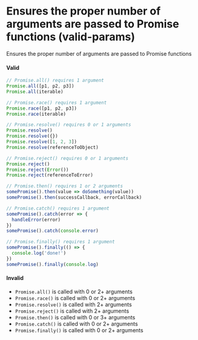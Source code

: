 # Ensures the proper number of arguments are passed to Promise functions (valid-params)

Ensures the proper number of arguments are passed to Promise functions

#### Valid

```js
// Promise.all() requires 1 argument
Promise.all([p1, p2, p3])
Promise.all(iterable)

// Promise.race() requires 1 argument
Promise.race([p1, p2, p3])
Promise.race(iterable)

// Promise.resolve() requires 0 or 1 arguments
Promise.resolve()
Promise.resolve({})
Promise.resolve([1, 2, 3])
Promise.resolve(referenceToObject)

// Promise.reject() requires 0 or 1 arguments
Promise.reject()
Promise.reject(Error())
Promise.reject(referenceToError)

// Promise.then() requires 1 or 2 arguments
somePromise().then(value => doSomething(value))
somePromise().then(successCallback, errorCallback)

// Promise.catch() requires 1 argument
somePromise().catch(error => {
  handleError(error)
})
somePromise().catch(console.error)

// Promise.finally() requires 1 argument
somePromise().finally(() => {
  console.log('done!')
})
somePromise().finally(console.log)
```

#### Invalid

* `Promise.all()` is called with 0 or 2+ arguments
* `Promise.race()` is called with 0 or 2+ arguments
* `Promise.resolve()` is called with 2+ arguments
* `Promise.reject()` is called with 2+ arguments
* `Promise.then()` is called with 0 or 3+ arguments
* `Promise.catch()` is called with 0 or 2+ arguments
* `Promise.finally()` is called with 0 or 2+ arguments
